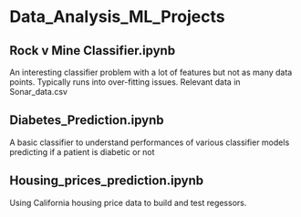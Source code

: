 # Data_Analysis_ML_Projects

## Rock v Mine Classifier.ipynb
An interesting classifier problem with a lot of features but not as many data points. Typically runs into over-fitting issues.
Relevant data in Sonar_data.csv


## Diabetes_Prediction.ipynb
A basic classifier to understand performances of various classifier models predicting if a patient is diabetic or not

## Housing_prices_prediction.ipynb
Using California housing price data to build and test regessors.
